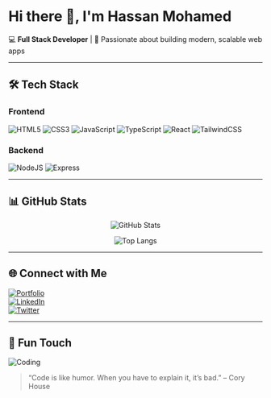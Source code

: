 # Hi there 👋, I'm Hassan Mohamed

💻 **Full Stack Developer** | 🚀 Passionate about building modern, scalable web apps

---

## 🛠️ Tech Stack

### Frontend
![HTML5](https://img.shields.io/badge/HTML5-E34F26?style=for-the-badge&logo=html5&logoColor=fff)
![CSS3](https://img.shields.io/badge/CSS3-1572B6?style=for-the-badge&logo=css3&logoColor=fff)
![JavaScript](https://img.shields.io/badge/JavaScript-F7DF1E?style=for-the-badge&logo=javascript&logoColor=000)
![TypeScript](https://img.shields.io/badge/TypeScript-3178C6?style=for-the-badge&logo=typescript&logoColor=fff)
![React](https://img.shields.io/badge/React-61DAFB?style=for-the-badge&logo=react&logoColor=000)
![TailwindCSS](https://img.shields.io/badge/Tailwind_CSS-38B2AC?style=for-the-badge&logo=tailwind-css&logoColor=fff)

### Backend
![NodeJS](https://img.shields.io/badge/Node.js-339933?style=for-the-badge&logo=node.js&logoColor=fff)
![Express](https://img.shields.io/badge/Express-000000?style=for-the-badge&logo=express&logoColor=fff)

---

## 📊 GitHub Stats

<div align="center">

![GitHub Stats](https://github-readme-stats.vercel.app/api?username=YourGitHubUsername&show_icons=true&theme=tokyonight&hide_border=true&count_private=true)

![Top Langs](https://github-readme-stats.vercel.app/api/top-langs/?username=YourGitHubUsername&layout=compact&theme=tokyonight&hide_border=true)

</div>

---

## 🌐 Connect with Me

[![Portfolio](https://img.shields.io/badge/Portfolio-12100E?style=for-the-badge&logo=netlify&logoColor=white)](https://yourportfolio.com)  
[![LinkedIn](https://img.shields.io/badge/LinkedIn-0077B5?style=for-the-badge&logo=linkedin&logoColor=white)](https://linkedin.com/in/yourlinkedin)  
[![Twitter](https://img.shields.io/badge/Twitter-1DA1F2?style=for-the-badge&logo=twitter&logoColor=white)](https://twitter.com/yourtwitter)

---

## 🎨 Fun Touch

![Coding](https://media.giphy.com/media/qgQUggAC3Pfv687qPC/giphy.gif)

> “Code is like humor. When you have to explain it, it’s bad.” – Cory House
